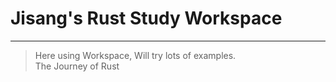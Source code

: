 # Jisang's Rust Study Workspace
---
> Here using Workspace, Will try lots of examples. <br>
> The Journey of Rust
